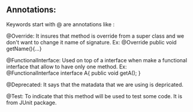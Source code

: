 Annotations:
------------

Keywords start with @ are annotations like : 

@Override: It insures that method is override from a super class and we don't want to
change it name of signature.
Ex: 
@Override
public void getName(){...}

@FunctionalInterface: Used on top of a interface when make a functional interface that
allow to have only one method.
Ex:     
@FunctionalInterface
interface A{
    public void getA();
}

@Deprecated: It says that the matadata that we are using is depricated.

@Test:  To indicate that this method will be used to test some code. It is from JUnit package.


